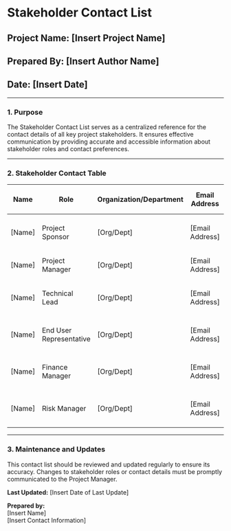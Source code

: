 # Stakeholder Contact List  

## **Project Name:** [Insert Project Name]  
## **Prepared By:** [Insert Author Name]  
## **Date:** [Insert Date]  

---

### **1. Purpose**  
The Stakeholder Contact List serves as a centralized reference for the contact details of all key project stakeholders. It ensures effective communication by providing accurate and accessible information about stakeholder roles and contact preferences.  

---

### **2. Stakeholder Contact Table**  

| **Name**                  | **Role**                    | **Organization/Department** | **Email Address**        | **Phone Number**      | **Preferred Communication Method** | **Notes**                  |  
|---------------------------|-----------------------------|-----------------------------|--------------------------|-----------------------|-------------------------------------|----------------------------|  
| [Name]                   | Project Sponsor            | [Org/Dept]                 | [Email Address]          | [Phone Number]        | [Email, Call, etc.]                | [E.g., Primary decision-maker] |  
| [Name]                   | Project Manager            | [Org/Dept]                 | [Email Address]          | [Phone Number]        | [Email, Call, etc.]                | [E.g., Day-to-day manager]     |  
| [Name]                   | Technical Lead             | [Org/Dept]                 | [Email Address]          | [Phone Number]        | [Email, Call, etc.]                | [E.g., Handles development team] |  
| [Name]                   | End User Representative    | [Org/Dept]                 | [Email Address]          | [Phone Number]        | [Email, Meeting, etc.]             | [E.g., Provides user feedback] |  
| [Name]                   | Finance Manager            | [Org/Dept]                 | [Email Address]          | [Phone Number]        | [Email, Call, etc.]                | [E.g., Manages project budget] |  
| [Name]                   | Risk Manager               | [Org/Dept]                 | [Email Address]          | [Phone Number]        | [Email, Call, etc.]                | [E.g., Monitors project risks] |  

---

### **3. Maintenance and Updates**  
This contact list should be reviewed and updated regularly to ensure its accuracy. Changes to stakeholder roles or contact details must be promptly communicated to the Project Manager.  

**Last Updated:** [Insert Date of Last Update]  

**Prepared by:**  
[Insert Name]  
[Insert Contact Information]  
